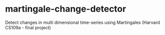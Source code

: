 # martingale-change-detector
Detect changes in multi dimensional time-series using Martingales (Harvard CS109a - final project)
